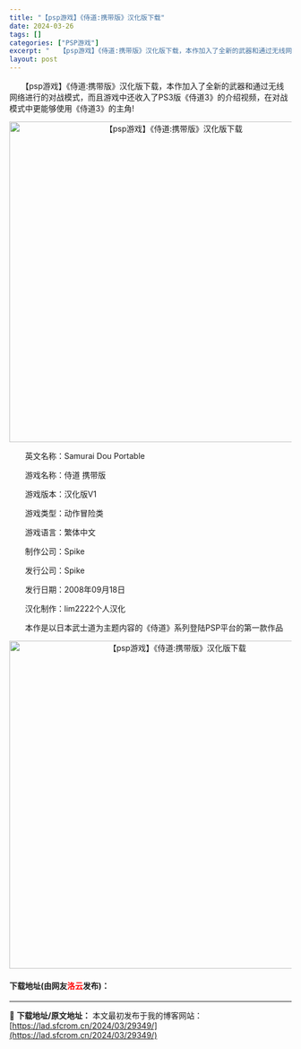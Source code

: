 ```yaml
---
title: "【psp游戏】《侍道:携带版》汉化版下载"
date: 2024-03-26
tags: []
categories: ["PSP游戏"]
excerpt: "　　【psp游戏】《侍道:携带版》汉化版下载，本作加入了全新的武器和通过无线网络进行的对战模式，而且游戏中还收入了PS3版《侍道3》的介绍视频，在对战模式中更能够使用《侍道3》的主角! 　　英文名称：Samurai Dou Portable 　　游戏名称：侍道 携带版 　　游戏版本：汉化版V1 　　&hellip;"
layout: post
---
```


 <p>　　【psp游戏】《侍道:携带版》汉化版下载，本作加入了全新的武器和通过无线网络进行的对战模式，而且游戏中还收入了PS3版《侍道3》的介绍视频，在对战模式中更能够使用《侍道3》的主角!</p> <p align="center"><img align="" border="0" src="https://lad.sfcrom.cn/wp-content/uploads/2024/03/20240325_6601f7a308cff.png" width="571" alt="【psp游戏】《侍道:携带版》汉化版下载" /></p> <p>　　英文名称：Samurai Dou Portable</p> <p>　　游戏名称：侍道 携带版</p> <p>　　游戏版本：汉化版V1</p> <p>　　游戏类型：动作冒险类</p> <p>　　游戏语言：繁体中文</p> <p>　　制作公司：Spike</p> <p>　　发行公司：Spike</p> <p>　　发行日期：2008年09月18日</p> <p>　　汉化制作：lim2222个人汉化</p> <p>　　本作是以日本武士道为主题内容的《侍道》系列登陆PSP平台的第一款作品</p> <p align="center"><img align="" border="0" src="https://lad.sfcrom.cn/wp-content/uploads/2024/03/20240325_6601f7a618450.png" width="584" alt="【psp游戏】《侍道:携带版》汉化版下载" /></p> <p><h4>下载地址(由网友<font color="red">洛云</font>发布)：</h4></p> 

---
📖 **下载地址/原文地址：** 本文最初发布于我的博客网站：[https://lad.sfcrom.cn/2024/03/29349/](https://lad.sfcrom.cn/2024/03/29349/)
